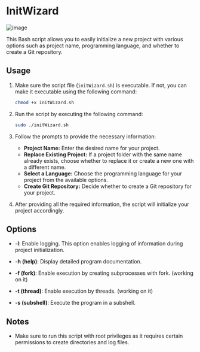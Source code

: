 # InitWizard

![image](https://github.com/ImadIdaliouali/InitWizard/assets/145778347/f97f281b-7873-46c4-b105-2870a9080505)

This Bash script allows you to easily initialize a new project with various options such as project name, programming language, and whether to create a Git repository.

## Usage

1. Make sure the script file (`initWizard.sh`) is executable. If not, you can make it executable using the following command:
   ```bash
   chmod +x initWizard.sh
   ```
2. Run the script by executing the following command:
   ```bash
   sudo ./initWizard.sh
   ```
3. Follow the prompts to provide the necessary information:

   - **Project Name:** Enter the desired name for your project.
   - **Replace Existing Project:** If a project folder with the same name already exists, choose whether to replace it or create a new one with a different name.
   - **Select a Language:** Choose the programming language for your project from the available options.
   - **Create Git Repository:** Decide whether to create a Git repository for your project.

4. After providing all the required information, the script will initialize your project accordingly.

## Options

- **-l**: Enable logging. This option enables logging of information during project initialization.

- **-h (help)**: Display detailed program documentation.

- **-f (fork)**: Enable execution by creating subprocesses with fork. (working on it)

- **-t (thread)**: Enable execution by threads. (working on it)

- **-s (subshell)**: Execute the program in a subshell.

## Notes

- Make sure to run this script with root privileges as it requires certain permissions to create directories and log files.
